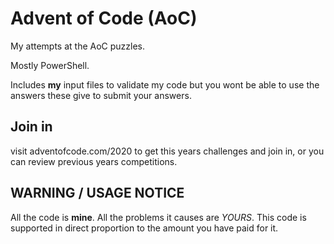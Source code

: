 # Advent of Code (AoC)

My attempts at the AoC puzzles.

Mostly PowerShell.

Includes **my** input files to validate my code but you wont be able to use the answers these give to submit your answers.

## Join in

visit adventofcode.com/2020 to get this years challenges and join in, or you can review previous years competitions.

## WARNING / USAGE NOTICE

All the code is **mine**. All the problems it causes are *YOURS*. This code is supported in direct proportion to the amount you have paid for it.
